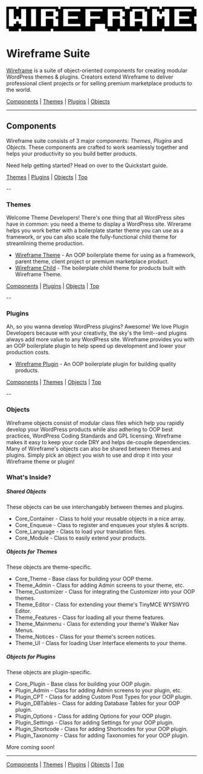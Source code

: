 ![Wireframe logo](wireframe-branding/mixatheme-wireframe-logo-fill.gif)

# Wireframe Suite

[Wireframe](https://github.com/mixatheme/Wireframe) is a suite of object-oriented components for creating modular WordPress themes & plugins. Creators extend Wireframe to deliver professional client projects or for selling premium marketplace products to the world.

[Components](https://github.com/mixatheme/Wireframe#components) | 
[Themes](https://github.com/mixatheme/Wireframe#themes) | [Plugins](https://github.com/mixatheme/Wireframe#plugins) | [Objects](https://github.com/mixatheme/Wireframe#objects)

---

## Components

Wireframe suite consists of 3 major components: *Themes*, *Plugins* and *Objects*. These components are crafted to work seamlessly together and helps your productivity so you build better products.

Need help getting started? Head on over to the Quickstart guide.

[Themes](https://github.com/mixatheme/Wireframe#themes) | [Plugins](https://github.com/mixatheme/Wireframe#plugins) | [Objects](https://github.com/mixatheme/Wireframe#objects) | [Top](https://github.com/mixatheme/Wireframe#wireframe-suite)

--

### Themes

Welcome Theme Developers! There's one thing that all WordPress sites have in common: you need a theme to display a WordPress site. Wirerame helps you work better with a boilerplate starter theme you can use as a framework, or you can also scale the fully-functional child theme for streamlining theme production.

* [Wireframe Theme](https://github.com/mixatheme/wireframe-theme) - An OOP boilerplate theme for using as a framework, parent theme, client project or premium marketplace product.
* [Wireframe Child](https://github.com/mixatheme/wireframe-child) - The boilerplate child theme for products built with Wireframe Theme.

[Components](https://github.com/mixatheme/Wireframe#components) | 
[Plugins](https://github.com/mixatheme/Wireframe#plugins) | [Objects](https://github.com/mixatheme/Wireframe#objects) | [Top](https://github.com/mixatheme/Wireframe#wireframe-suite)

--

### Plugins

Ah, so you wanna develop WordPress plugins? Awesome! We love Plugin Developers because with your creativity, the sky's the limit--and plugins always add more value to any WordPress site. Wireframe provides you with an OOP boilerplate plugin to help speed up development and lower your production costs.

* [Wireframe Plugin](https://github.com/mixatheme/wp-wireframe-plugin) - An OOP boilerplate plugin for building quality products.

[Components](https://github.com/mixatheme/Wireframe#components) | 
[Themes](https://github.com/mixatheme/Wireframe#themes) | [Objects](https://github.com/mixatheme/Wireframe#objects) | [Top](https://github.com/mixatheme/Wireframe#wireframe-suite)

--

### Objects

Wireframe objects consist of modular class files which help you rapidly develop your WordPress products while also adhering to OOP best practices, WordPress Coding Standards and GPL licensing. Wireframe makes it easy to keep your code DRY and helps de-couple dependencies. Many of Wireframe's objects can also be shared between themes and plugins. Simply pick an object you wish to use and drop it into your Wireframe theme or plugin!

### What's Inside?

##### Shared Objects
These objects can be use interchangably between themes and plugins.

* Core_Container - Class to hold your reusable objects in a nice array.
* Core_Enqueue - Class to register and enqueues your styles & scripts.
* Core_Language - Class to load your translation files.
* Core_Module - Class to easily extend your products.

##### Objects for Themes
These objects are theme-specific.

* Core_Theme - Base class for building your OOP theme.
* Theme_Admin - Class for adding Admin screens to your theme, etc.
* Theme_Customizer - Class for integrating the Customizer into your OOP themes.
* Theme_Editor - Class for extending your theme's TinyMCE WYSIWYG Editor.
* Theme_Features - Class for loading all your theme features.
* Theme_Mainmenu - Class for extending your theme's Walker Nav Menus.
* Theme_Notices - Class for your theme's screen notices.
* Theme_UI - Class for loading User Interface elements to your theme.

##### Objects for Plugins
These objects are plugin-specific.

* Core_Plugin - Base class for building your OOP plugin.
* Plugin_Admin - Class for adding Admin screens to your plugin, etc.
* Plugin_CPT - Class for adding Custom Post Types for your OOP plugin.
* Plugin_DBTables - Class for adding Database Tables for your OOP plugin.
* Plugin_Options - Class for adding Options for your OOP plugin.
* Plugin_Settings - Class for adding Settings for your OOP plugin.
* Plugin_Shortcode - Class for adding Shortcodes for your OOP plugin.
* Plugin_Taxonomy - Class for adding Taxonomies for your OOP plugin.

More coming soon!

---

[Components](https://github.com/mixatheme/Wireframe#components) | 
[Themes](https://github.com/mixatheme/Wireframe#themes) | [Plugins](https://github.com/mixatheme/Wireframe#plugins) | [Objects](https://github.com/mixatheme/Wireframe#objects) | [Top](https://github.com/mixatheme/Wireframe#wireframe-suite)
